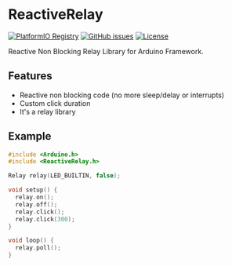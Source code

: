 # ReactiveRelay

[![PlatformIO Registry](https://badges.registry.platformio.org/packages/ddododvic/library/ReactiveRelay.svg)](https://registry.platformio.org/libraries/ddododvic/ReactiveRelay)
[![GitHub issues](https://img.shields.io/github/issues/TD-FL/ReactiveRelay.svg)](https://github.com/TD-FL/ReactiveRelay/issues)
[![License](https://img.shields.io/badge/licence-Apache%202.0-blue)](https://github.com/TD-FL/ReactiveRelay/blob/master/LICENSE)


Reactive Non Blocking Relay Library for Arduino Framework.

## Features

- Reactive non blocking code (no more sleep/delay or interrupts)
- Custom click duration
- It's a relay library

## Example

```c++
#include <Arduino.h>
#include <ReactiveRelay.h>

Relay relay(LED_BUILTIN, false);

void setup() {
  relay.on();
  relay.off();
  relay.click();
  relay.click(300);
}

void loop() {
  relay.poll();
}
```